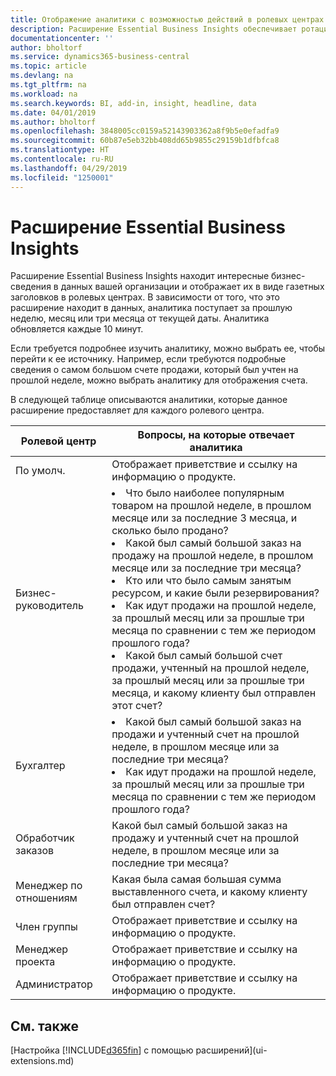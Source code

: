 ```yaml
---
title: Отображение аналитики с возможностью действий в ролевых центрах | Microsoft Docs
description: Расширение Essential Business Insights обеспечивает ротацию серий бизнес-аналитик в ролевых центрах.
documentationcenter: ''
author: bholtorf
ms.service: dynamics365-business-central
ms.topic: article
ms.devlang: na
ms.tgt_pltfrm: na
ms.workload: na
ms.search.keywords: BI, add-in, insight, headline, data
ms.date: 04/01/2019
ms.author: bholtorf
ms.openlocfilehash: 3848005cc0159a52143903362a8f9b5e0efadfa9
ms.sourcegitcommit: 60b87e5eb32bb408dd65b9855c29159b1dfbfca8
ms.translationtype: HT
ms.contentlocale: ru-RU
ms.lasthandoff: 04/29/2019
ms.locfileid: "1250001"
---
```

# <a name="the-essential-business-insights-extension"></a>Расширение Essential Business Insights
Расширение Essential Business Insights находит интересные бизнес-сведения в данных вашей организации и отображает их в виде газетных заголовков в ролевых центрах. В зависимости от того, что это расширение находит в данных, аналитика поступает за прошлую неделю, месяц или три месяца от текущей даты. Аналитика обновляется каждые 10 минут.  

Если требуется подробнее изучить аналитику, можно выбрать ее, чтобы перейти к ее источнику. Например, если требуются подробные сведения о самом большом счете продажи, который был учтен на прошлой неделе, можно выбрать аналитику для отображения счета.

В следующей таблице описываются аналитики, которые данное расширение предоставляет для каждого ролевого центра.

|Ролевой центр|Вопросы, на которые отвечает аналитика|
|----|-----|
|По умолч.|Отображает приветствие и ссылку на информацию о продукте.|
|Бизнес-руководитель|<li> Что было наиболее популярным товаром на прошлой неделе, в прошлом месяце или за последние 3 месяца, и сколько было продано?<br><li> Какой был самый большой заказ на продажу на прошлой неделе, в прошлом месяце или за последние три месяца?<br><li> Кто или что было самым занятым ресурсом, и какие были резервирования?<br><li> Как идут продажи на прошлой неделе, за прошлый месяц или за прошлые три месяца по сравнении с тем же периодом прошлого года?<br><li> Какой был самый большой счет продажи, учтенный на прошлой неделе, за прошлый месяц или за прошлые три месяца, и какому клиенту был отправлен этот счет?</li> |
|Бухгалтер|<li> Какой был самый большой заказ на продажи и учтенный счет на прошлой неделе, в прошлом месяце или за последние три месяца?<br><li> Как идут продажи на прошлой неделе, за прошлый месяц или за прошлые три месяца по сравнении с тем же периодом прошлого года? |
|Обработчик заказов| Какой был самый большой заказ на продажу и учтенный счет на прошлой неделе, в прошлом месяце или за последние три месяца?|
|Менеджер по отношениям| Какая была самая большая сумма выставленного счета, и какому клиенту был отправлен счет?|
|Член группы| Отображает приветствие и ссылку на информацию о продукте.|
|Менеджер проекта| Отображает приветствие и ссылку на информацию о продукте.|
|Администратор| Отображает приветствие и ссылку на информацию о продукте.|

## <a name="see-also"></a>См. также
[Настройка [!INCLUDE[d365fin](includes/d365fin_md.md)] с помощью расширений](ui-extensions.md)
